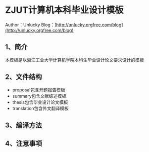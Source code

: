 ZJUT计算机本科毕业设计模板
==========================
Author：Unlucky
Blog：[http://unlucky.orgfree.com/blog](http://unlucky.orgfree.com/blog)

1、简介
-------
本模板是以浙江工业大学计算机学院本科生毕业设计论文要求设计的模板

2、文件结构
-----------
 - proposal包含开题报告模板
 - summary包含文献综述模板
 - thesis包含毕业设计论文模板
 - translation包含外文翻译模板

3、编译方法
-----------

4、注意事项
-----------
